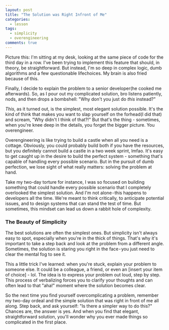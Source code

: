 ```yaml
---
layout: post
title: "The Solution was Right Infront of Me"
categories:
  - lesson
tags:
  - simplicity
  - overengineering
comments: true
---
```


Picture this: I'm sitting at my desk, looking at the same piece of code for the third day in a row. I've been trying to implement this feature that should, in theory, be straightforward. But instead, I'm so deep in complex logic, dumb algorithms and a few questionable lifechoices. My brain is also fried because of this.

Finally, I decide to explain the problem to a senior developer(he cooked me afterwards). So, as I pour out my complicated solution, bro listens patiently, nods, and then drops a bombshell: "Why don't you just do *this* instead?"

*This*, as it turned out, is the simplest, most elegant solution possible. It's the kind of think that makes you want to slap yourself on the forhead(I did that) and scream, "Why didn't I think of that?!" But that's the thing - sometimes, when you're knee deep in the details, you forget the bigger picture. You overengineer.

Overengineering is like trying to build a castle when all you need is a cottage. Obviously, you could probably build both if you have the resources, but you definitely cannot build a castle in a two week sprint, lmfao. It's easy to get caught up in the desire to build the perfect system - something that's capable of handling every possible scenario. But in the pursuit of dumb perfection, we lose sight of what really matters: solving the problem at hand.

Take my two-day torture for instance, I was so focused on building something that could handle every possible scenario that I completely overlooked the simplest solution. And I'm not alone - this happens to developers all the time. We're meant to think critically, to anticipate potential issues, and to design systems that can stand the test of time. But sometimes, this mindset can lead us down a rabbit hole of complexity.

### The Beauty of Simplicity

The best solutions are often the simplest ones. But simplicity isn't always easy to spot, especially when you're in the thick of things. That's why it's important to take a step back and look at the problem from a different angle. Sometimes, the solution is staring you right in the face - you just need to clear the mental fog to see it.

This a little trick I've learned: when you're stuck, explain your problem to someone else. It could be a colleague, a friend, or even an [insert your item of choice] - lol. The idea is to express your problem out loud, step by step. This process of verbalizing forces you to clarify your thoughts and can often lead to that "aha!" moment where the solution becomes clear.

So the next time you find yourself overcomplicating a problem, remember my two-day ordeal and the simple solution that was right in front of me all along. Step back, and ask yourself: "Is there a simpler way to do this?" Chances are, the answer is yes. And when you find that elegant, straightforward solution, you'll wonder why you ever made things so complicated in the first place.